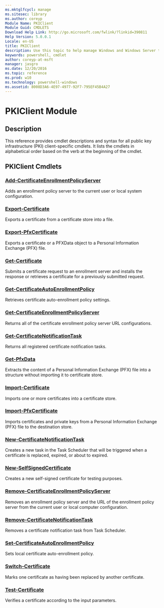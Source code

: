 ```yaml
---
ms.mktglfcycl: manage
ms.sitesec: library
ms.author: coreyp
Module Name: PKIClient
Module Guid: CMDLETS
Download Help Link: http://go.microsoft.com/fwlink/?linkid=390811
Help Version: 5.0.0.1
Locale: en-US
title: PKIClient
description: Use this topic to help manage Windows and Windows Server technologies with Windows PowerShell.
keywords: powershell, cmdlet
author: coreyp-at-msft
manager: jasgro
ms.date: 12/20/2016
ms.topic: reference
ms.prod: w10
ms.technology: powershell-windows
ms.assetid: 8008D3A6-4E97-4977-92F7-795EF45B4A27
---
```


# PKIClient Module
## Description
This reference provides cmdlet descriptions and syntax for all public key infrastructure (PKI) client-specific cmdlets. It lists the cmdlets in alphabetical order based on the verb at the beginning of the cmdlet.

## PKIClient Cmdlets
### [Add-CertificateEnrollmentPolicyServer](./Add-CertificateEnrollmentPolicyServer.md)
Adds an enrollment policy server to the current user or local system configuration.

### [Export-Certificate](./Export-Certificate.md)
Exports a certificate from a certificate store into a file.

### [Export-PfxCertificate](./Export-PfxCertificate.md)
Exports a certificate or a PFXData object to a Personal Information Exchange (PFX) file.

### [Get-Certificate](./Get-Certificate.md)
Submits a certificate request to an enrollment server and installs the response or retrieves a certificate for a previously submitted request.

### [Get-CertificateAutoEnrollmentPolicy](./Get-CertificateAutoEnrollmentPolicy.md)
Retrieves certificate auto-enrollment policy settings.

### [Get-CertificateEnrollmentPolicyServer](./Get-CertificateEnrollmentPolicyServer.md)
Returns all of the certificate enrollment policy server URL configurations.

### [Get-CertificateNotificationTask](./Get-CertificateNotificationTask.md)
Returns all registered certificate notification tasks.

### [Get-PfxData](./Get-PfxData.md)
Extracts the content of a Personal Information Exchange (PFX) file into a structure without importing it to certificate store.

### [Import-Certificate](./Import-Certificate.md)
Imports one or more certificates into a certificate store.

### [Import-PfxCertificate](./Import-PfxCertificate.md)
Imports certificates and private keys from a Personal Information Exchange (PFX) file to the destination store.

### [New-CertificateNotificationTask](./New-CertificateNotificationTask.md)
Creates a new task in the Task Scheduler that will be triggered when a certificate is replaced, expired, or about to expired.

### [New-SelfSignedCertificate](./New-SelfSignedCertificate.md)
Creates a new self-signed certificate for testing purposes.

### [Remove-CertificateEnrollmentPolicyServer](./Remove-CertificateEnrollmentPolicyServer.md)
Removes an enrollment policy server and the URL of the enrollment policy server from the current user or local computer configuration.

### [Remove-CertificateNotificationTask](./Remove-CertificateNotificationTask.md)
Removes a certificate notification task from Task Scheduler.

### [Set-CertificateAutoEnrollmentPolicy](./Set-CertificateAutoEnrollmentPolicy.md)
Sets local certificate auto-enrollment policy.

### [Switch-Certificate](./Switch-Certificate.md)
Marks one certificate as having been replaced by another certificate.

### [Test-Certificate](./Test-Certificate.md)
Verifies a certificate according to the input parameters.



